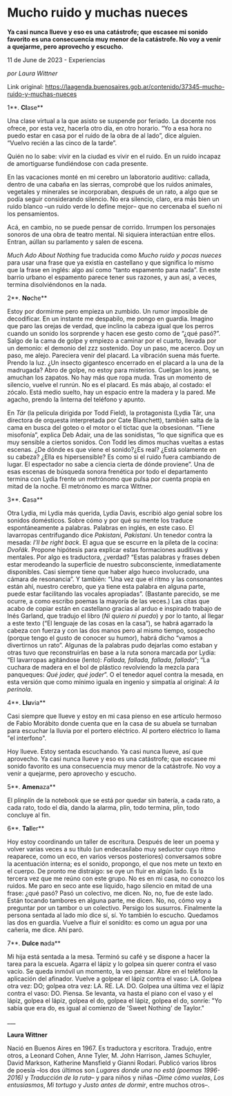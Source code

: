 # Mucho ruido y muchas nueces

**Ya casi nunca llueve y eso es una catástrofe; que escasee mi sonido favorito es una consecuencia muy menor de la catástrofe. No voy a venir a quejarme, pero aprovecho y escucho.**

11 de June de 2023 - Experiencias

_por Laura Wittner_

Link original: https://laagenda.buenosaires.gob.ar/contenido/37345-mucho-ruido-y-muchas-nueces



1**. **Cl**ase**




Una clase virtual a la que asisto se suspende por feriado. La docente nos ofrece, por esta vez, hacerla otro día, en otro horario. “Yo a esa hora no puedo estar en casa por el ruido de la obra de al lado”, dice alguien. “Vuelvo recién a las cinco de la tarde”.




Quién no lo sabe: vivir en la ciudad es vivir en el ruido. En un ruido incapaz de amortiguarse fundiéndose con cada presente.




En las vacaciones monté en mi cerebro un laboratorio auditivo: callada, dentro de una cabaña en las sierras, comprobé que los ruidos animales, vegetales y minerales se incorporaban, después de un rato, a algo que se podía seguir considerando silencio. No era silencio, claro, era más bien un ruido blanco –un ruido verde lo define mejor– que no cercenaba el sueño ni los pensamientos.




Acá, en cambio, no se puede pensar de corrido. Irrumpen los personajes sonoros de una obra de teatro mental. Ni siquiera interactúan entre ellos. Entran, aúllan su parlamento y salen de escena.




*Much Ado About Nothing* fue traducida como *Mucho ruido y pocas nueces* para usar una frase que ya existía en castellano y que significa lo mismo que la frase en inglés: algo así como “tanto espamento para nada”. En este barrio urbano el espamento parece tener sus razones, y aun así, a veces, termina disolviéndonos en la nada.




2**. **No**che**




Estoy por dormirme pero empieza un zumbido. Un rumor imposible de decodificar. En un instante me despabilo, me pongo en guardia. Imagino que paro las orejas de verdad, que inclino la cabeza igual que los perros cuando un sonido los sorprende y hacen ese gesto como de “¿qué pasó?”. Salgo de la cama de golpe y empiezo a caminar por el cuarto, llevada por un demonio: el demonio del zzz sostenido. Doy un paso, me acerco. Doy un paso, me alejo. Pareciera venir del placard. La vibración suena más fuerte. Prendo la luz. ¿Un insecto gigantesco encerrado en el placard a la una de la madrugada? Abro de golpe, no estoy para misterios. Cuelgan los jeans, se amuchan los zapatos. No hay más que ropa muda. Tras un momento de silencio, vuelve el runrún. No es el placard. Es más abajo, al costado: el zócalo. Está medio suelto, hay un espacio entre la madera y la pared. Me agacho, prendo la linterna del teléfono y apunto.




En *Tár* (la película dirigida por Todd Field), la protagonista (Lydia Tár, una directora de orquesta interpretada por Cate Blanchett), también salta de la cama en busca del goteo o el motor o el tictac que la obsesionan. “Tiene misofonía”, explica Deb Adair, una de las sonidistas, “lo que significa que es muy sensible a ciertos sonidos. Con Todd les dimos muchas vueltas a estas escenas. ¿De dónde es que viene el sonido?¿Es real? ¿Está solamente en su cabeza? ¿Ella es hipersensible? Es como si el ruido fuera cambiando de lugar. El espectador no sabe a ciencia cierta de dónde proviene”. Una de esas escenas de búsqueda sonora frenética por todo el departamento termina con Lydia frente un metrónomo que pulsa por cuenta propia en mitad de la noche. El metrónomo es marca Wittner.




3**. **C**asa**




Otra Lydia, mi Lydia más querida, Lydia Davis, escribió algo genial sobre los sonidos domésticos. Sobre cómo y por qué su mente los traduce espontáneamente a palabras. Palabras en inglés, en este caso. El lavarropas centrifugando dice *Pakistani, Pakistani*. Un tenedor contra la mesada: *I’ll be right back*. El agua que se escurre en la pileta de la cocina: *Dvořák*. Propone hipótesis para explicar estas formaciones auditivas y mentales. Por algo es traductora, ¿verdad? “Estas palabras y frases deben estar merodeando la superficie de nuestro subconsciente, inmediatamente disponibles. Casi siempre tiene que haber algo hueco involucrado, una cámara de resonancia”. Y también: “Una vez que el ritmo y las consonantes están ahí, nuestro cerebro, que ya tiene esta palabra en alguna parte, puede estar facilitando las vocales apropiadas”. (Bastante parecido, se me ocurre, a como escribo poemas la mayoría de las veces.) Las citas que acabo de copiar están en castellano gracias al arduo e inspirado trabajo de Inés Garland, que tradujo el libro (*Ni quiero ni puedo*) y por lo tanto, al llegar a este texto (“El lenguaje de las cosas en la casa”), se habrá agarrado la cabeza con fuerza y con las dos manos pero al mismo tiempo, sospecho (porque tengo el gusto de conocer su humor), habrá dicho “vamos a divertirnos un rato”. Algunas de la palabras pudo dejarlas como estaban y otras tuvo que reconstruirlas en base a la ruta sonora marcada por Lydia: “El lavarropas agitándose (lento): *Fallada, fallada, fallada, fallada*”; “La cuchara de madera en el bol de plástico revolviendo la mezcla para panqueques: *Qué joder, qué joder*”. O el tenedor aquel contra la mesada, en esta versión que como mínimo iguala en ingenio y simpatía al original: *A la perinola*.




4**. **Llu**via**




Casi siempre que llueve y estoy en mi casa pienso en ese artículo hermoso de Fabio Morábito donde cuenta que en la casa de su abuela se turnaban para escuchar la lluvia por el portero eléctrico. Al portero eléctrico lo llama "el interfono".




Hoy llueve. Estoy sentada escuchando. Ya casi nunca llueve, así que aprovecho. Ya casi nunca llueve y eso es una catástrofe; que escasee mi sonido favorito es una consecuencia muy menor de la catástrofe. No voy a venir a quejarme, pero aprovecho y escucho.




5**. **Amen**aza**




El plinplín de la notebook que se está por quedar sin batería, a cada rato, a cada rato, todo el día, dando la alarma, plin, todo termina, plin, todo concluye al fin.




6**. **Tal**ler**




Hoy estoy coordinando un taller de escritura. Después de leer un poema y volver varias veces a su título (un endecasílabo muy seductor cuyo ritmo reaparece, como un eco, en varios versos posteriores) conversamos sobre la acentuación interna; es el sonido, propongo, el que nos mete un texto en el cuerpo. De pronto me distraigo: se oye un fluir en algún lado. Es la tercera vez que me reúno con este grupo. No es en mi casa, no conozco los ruidos. Me paro en seco ante ese líquido, hago silencio en mitad de una frase: ¿qué pasó? Pasó un colectivo, me dicen. No, no, fue de este lado. Están tocando tambores en alguna parte, me dicen. No, no, cómo voy a preguntar por un tambor o un colectivo. Persigo los susurros. Finalmente la persona sentada al lado mío dice sí, sí. Yo también lo escucho. Quedamos las dos en guardia. Vuelve a fluir el sonidito: es como un agua por una cañería, me dice. Ahí paró.




7**. **Dulce n**ada**




Mi hija está sentada a la mesa. Terminó su café y se dispone a hacer la tarea para la escuela. Agarra el lápiz y lo golpea sin querer contra el vaso vacío. Se queda inmóvil un momento, la veo pensar. Abre en el teléfono la aplicación del afinador. Vuelve a golpear el lápiz contra el vaso: LA. Golpea otra vez: DO; golpea otra vez: LA. RE. LA. DO. Golpea una última vez el lápiz contra el vaso: DO. Piensa. Se levanta, va hasta el piano con el vaso y el lápiz, golpea el lápiz, golpea el do, golpea el lápiz, golpea el do, sonríe: "Yo sabía que era do, es igual al comienzo de 'Sweet Nothing' de Taylor."




\_\_\_




**Laura Wittner**




Nació en Buenos Aires en 1967. Es traductora y escritora. Tradujo, entre otros, a Leonard Cohen, Anne Tyler, M. John Harrison, James Schuyler, David Markson, Katherine Mansfield y Gianni Rodari. Publicó varios libros de poesía –los dos últimos son *Lugares donde una no está (poemas 1996-2016)* y *Traducción de la ruta*– y para niños y niñas –*Dime cómo vuelas*, *Los entusiasmos*, *Mi tortugo* y *Justo antes de dormir*, entre muchos otros–.



